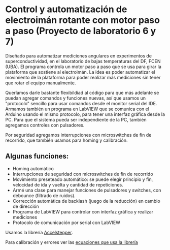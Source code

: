 # Control y automatización de electroimán rotante con motor paso a paso (Proyecto de laboratorio 6 y 7)

Diseñado para automatizar mediciones angulares en experimentos de superconductividad, en el laboratorio de bajas temperaturas del DF, FCEN (UBA).
El programa controla un motor paso a paso que se usa para girar la plataforma que sostiene al electroimán. La idea es poder automatizar el movimiento de la plataforma para poder realizar más mediciones sin tener que rotar el equipo manualmente.

Queríamos darle bastante flexibildiad al código para que más adelante se puedan agregar comandos y funciones nuevas, así que usamos un "protocolo" sencillo para usar comandos desde el monitor serial del IDE. Armamos también un programa en LabVIEW que se comunica con el Arduino usando el mismo protocolo, para tener una interfaz gráfica desde la PC. Para que el sistema pueda ser independiente de la PC, también agregamos controles con pulsadores.

Por seguridad agregamos interrupciones con microswitches de fin de recorrido, que también usamos para homing y calibración.

## Algunas funciones:
* Homing automático
* Interrupciones de seguridad con microswitches de fin de recorrido
* Movimiento preseteado automático: se puede elegir principio y fin, velocidad de ida y vuelta y cantidad de repeticiones.
* Armé una clase para manejar funciones de pulsadores y switches, con debounce (filtrado de ruidos).
* Corrección automática de backlash (juego de la reducción) en cambio de dirección
* Programa de LabVIEW para controlar con interfaz gráfica y realizar mediciones 
* Protocolo de comunicación por serial con LabVIEW

Usamos la librería [Accelstepper](https://www.airspayce.com/mikem/arduino/AccelStepper/).

Para calibración y errores ver las [ecuaciones que usa la librería](https://www.embedded.com/generate-stepper-motor-speed-profiles-in-real-time/)

